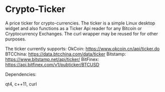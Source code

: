 # Crypto-Ticker
A price ticker for crypto-currencies.
The ticker is a simple Linux desktop widget and also functions as a Ticker Api reader for any Bitcoin or Cryptocurrency Exchanges. The curl wrapper may be reused for for other purposes. 


The ticker currently supports:
OkCoin: https://www.okcoin.cn/api/ticker.do
BTCChina: https://data.btcchina.com/data/ticker
Bitstamp: https://www.bitstamp.net/api/ticker/
BitFinex: https://api.bitfinex.com/v1/pubticker/BTCUSD

Dependencies:

qt4, c++11, curl
